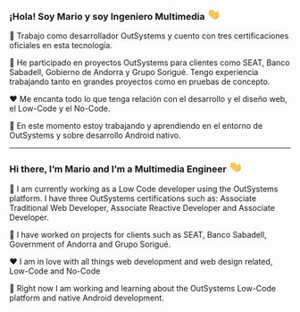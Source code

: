 ### ¡Hola! Soy Mario y soy Ingeniero Multimedia <img src="https://github.com/md6-0/md6-0/blob/main/assets/wave.gif" width="25px" height="20px" alt="hola">

📃 Trabajo como desarrollador OutSystems y cuento con tres certificaciones oficiales en esta tecnología. 

💼 He participado en proyectos OutSystems para clientes como SEAT, Banco Sabadell, Gobierno de Andorra y Grupo Sorigué. Tengo experiencia trabajando tanto en grandes proyectos como en pruebas de concepto.

❤️ Me encanta todo lo que tenga relación con el desarrollo y el diseño web, el Low-Code y el No-Code.

🌱 En este momento estoy trabajando y aprendiendo en el entorno de OutSystems y sobre desarrollo Android nativo.

___

### Hi there, I’m Mario and I’m a Multimedia Engineer <img src="https://github.com/md6-0/md6-0/blob/main/assets/wave.gif" width="25px" height="20px" alt="Hi there">

📃 I am currently working as a Low Code developer using the OutSystems platform. I have three OutSystems certifications such as: Associate Traditional Web Developer, Associate Reactive Developer and Associate Developer. 

💼 I have worked on projects for clients such as SEAT, Banco Sabadell, Government of Andorra and Grupo Sorigué.

❤️ I am in love with all things web development and web design related, Low-Code and No-Code

🌱 Right now I am working and learning about the OutSystems Low-Code platform and native Android development.


<!--
**md6-0/md6-0** is a ✨ _special_ ✨ repository because its `README.md` (this file) appears on your GitHub profile.

Here are some ideas to get you started:

- 🔭 I’m currently working on ...
- 🌱 I’m currently learning ...
- 👯 I’m looking to collaborate on ...
- 🤔 I’m looking for help with ...
- 💬 Ask me about ...
- 📫 How to reach me: ...
- 😄 Pronouns: ...
- ⚡ Fun fact: ...
-->
